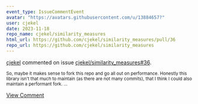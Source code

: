 ```yaml
---
event_type: IssueCommentEvent
avatar: "https://avatars.githubusercontent.com/u/13884657?"
user: cjekel
date: 2023-11-18
repo_name: cjekel/similarity_measures
html_url: https://github.com/cjekel/similarity_measures/pull/36
repo_url: https://github.com/cjekel/similarity_measures
---
```


<a href='https://github.com/cjekel' target='_blank'>cjekel</a> commented on issue <a href='https://github.com/cjekel/similarity_measures/pull/36' target='_blank'>cjekel/similarity_measures#36</a>.

<small>So, maybe it makes sense to fork this repo and go all out on performance. Honestly this library isn't that much to maintain (as there are not many commits), that I think I could also maintain a performant fork....</small>

<a href='https://github.com/cjekel/similarity_measures/pull/36' target='_blank'>View Comment</a>